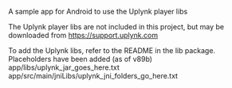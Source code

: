 A sample app for Android to use the Uplynk player libs

The Uplynk player libs are not included in this project, but may be downloaded from https://support.uplynk.com

To add the Uplynk libs, refer to the README in the lib package. Placeholders have been added (as of v89b)
 app/libs/uplynk_jar_goes_here.txt
 app/src/main/jniLibs/uplynk_jni_folders_go_here.txt


